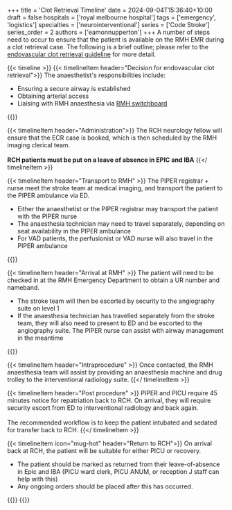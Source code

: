 +++
title = 'Clot Retrieval Timeline'
date = 2024-09-04T15:36:40+10:00
draft = false
hospitals = ['royal melbourne hospital']
tags = ['emergency', 'logistics']
specialties = ['neurointerventional']
series = ['Code Stroke']
series_order = 2
authors = ['eamonnupperton']
+++
A number of steps need to occur to ensure that the patient is available on the RMH EMR during a clot retrieval case. The following is a brief outline; please refer to the [endovascular clot retrieval guideline]("https://www.rch.org.au/clinicalguide/guideline_index/stroke/") for more detail.

{{< timeline >}}
{{< timelineItem header="Decision for endovascular clot retrieval">}}
The anaesthetist's responsibilities include:
<ul>
<li>Ensuring a secure airway is established</li>
<li>Obtaining arterial access</li>
<li>Liaising with RMH anaesthesia via <a href="tel:0393427000">RMH switchboard</a></li>
</ul>
{{</ timelineItem >}}

{{< timelineItem header="Administration">}}
The RCH neurology fellow will ensure that the ECR case is booked, which is then scheduled by the RMH imaging clerical team.
<br><br>
<strong>RCH patients must be put on a leave of absence in EPIC and IBA</strong>
{{</ timelineItem >}}

{{< timelineItem header="Transport to RMH" >}}
The PIPER registrar + nurse meet the stroke team at medical imaging, and transport the patient to the PIPER ambulance via ED.
<ul>
<li>Either the anaesthetist or the PIPER registrar may transport the patient with the PIPER nurse</li>
<li>The anaesthesia technician may need to travel separately, depending on seat availability in the PIPER ambulance</li>
<li>For VAD patients, the perfusionist or VAD nurse will also travel in the PIPER ambulance</li>
</ul>
{{</ timelineItem>}}

{{< timelineItem header="Arrival at RMH" >}}
The patient will need to be checked in at the RMH Emergency Department to obtain a UR number and nameband.
<ul>
<li>The stroke team will then be escorted by security to the angiography suite on level 1</li>
<li>If the anaesthesia technician has travelled separately from the stroke team, they will also need to present to ED and be escorted to the angiography suite. The PIPER nurse can assist with airway management in the meantime</li>
</ul>
{{</ timelineItem >}}

{{< timelineItem header="Intraprocedure" >}}
Once contacted, the RMH anaesthesia team will assist by providing an anaesthesia machine and drug trolley to the interventional radiology suite.
{{</ timelineItem >}}

{{< timelineItem header="Post procedure" >}}
PIPER and PICU require 45 minutes notice for repatriation back to RCH. On arrival, they will require security escort from ED to interventional radiology and back again.
<br><br>
The recommended workflow is to keep the patient intubated and sedated for transfer back to RCH.
{{</ timelineItem >}}

{{< timelineItem icon="mug-hot" header="Return to RCH">}}
On arrival back at RCH, the patient will be suitable for either PICU or recovery.
<ul>
<li>The patient should be marked as returned from their leave-of-absence in Epic and IBA (PICU ward clerk, PICU ANUM, or reception J staff can help with this)</li>

<li>Any ongoing orders should be placed after this has occurred.</li>
</ul>
{{</ timelineItem >}}
{{</ timeline >}}